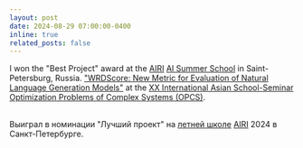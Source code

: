 ```yaml
---
layout: post
date: 2024-08-29 07:00:00-0400
inline: true
related_posts: false
---
```


I won the "Best Project" award at the [AIRI](https://airi.net/?force=en) [AI Summer School](https://airi.net/ru/summer-school-2024/) in Saint-Petersburg, Russia. ["WRDScore: New Metric for Evaluation of Natural Language Generation Models"](https://arxiv.org/abs/2405.19220) at the [XX International Asian School-Seminar Optimization Problems of Complex Systems (OPCS)](https://opcs.ieeesiberia.org/). <br><br>

Выиграл в номинации "Лучший проект" на [летней школе](https://airi.net/ru/summer-school-2024/) [AIRI](https://airi.net/ru/) 2024 в Санкт-Петербурге.